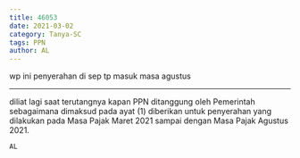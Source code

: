 ```yaml
---
title: 46053
date: 2021-03-02
category: Tanya-SC
tags: PPN
author: AL
---
```


wp ini penyerahan di sep tp masuk masa agustus

---

diliat lagi saat terutangnya kapan PPN ditanggung oleh Pemerintah sebagaimana dimaksud pada ayat (1) diberikan untuk penyerahan yang dilakukan pada Masa Pajak Maret 2021 sampai dengan Masa Pajak Agustus 2021.

`AL`
